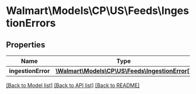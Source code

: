 # Walmart\Models\CP\US\Feeds\IngestionErrors

## Properties

Name | Type | Description | Notes
------------ | ------------- | ------------- | -------------
**ingestionError** | [**\Walmart\Models\CP\US\Feeds\IngestionError[]**](IngestionError.md) |  | [optional]


[[Back to Model list]](./) [[Back to API list]](../../../../../README.md#supported-apis) [[Back to README]](../../../../../README.md)
